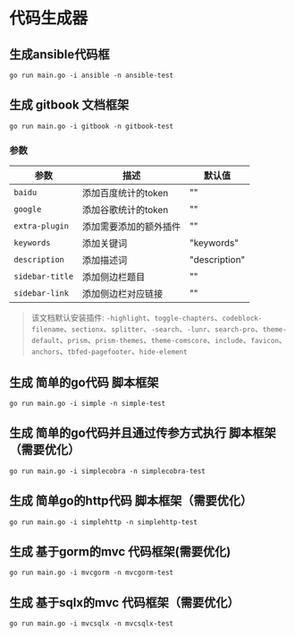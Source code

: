# 代码生成器

## 生成ansible代码框

```
go run main.go -i ansible -n ansible-test
```

## 生成 gitbook 文档框架

```
go run main.go -i gitbook -n gitbook-test
```

### 参数

|参数|描述|默认值|
|---|---|---|
| `baidu` | 添加百度统计的token | "" |
| `google` | 添加谷歌统计的token | "" |
| `extra-plugin` | 添加需要添加的额外插件 | "" |
| `keywords` | 添加关键词 | "keywords" |
| `description` | 添加描述词 | "description" |
| `sidebar-title` | 添加侧边栏题目 | "" |
| `sidebar-link` | 添加侧边栏对应链接 | "" |

> 该文档默认安装插件: `-highlight`、`toggle-chapters`、`codeblock-filename`、`sectionx`、`splitter`、`-search`、`-lunr`、`search-pro`、`theme-default`、`prism`、`prism-themes`、`theme-comscore`、`include`、`favicon`、`anchors`、`tbfed-pagefooter`、`hide-element`

## 生成 简单的go代码 脚本框架

```
go run main.go -i simple -n simple-test
```

## 生成 简单的go代码并且通过传参方式执行 脚本框架（需要优化）

```
go run main.go -i simplecobra -n simplecobra-test
```

## 生成 简单go的http代码 脚本框架（需要优化）

```
go run main.go -i simplehttp -n simplehttp-test
```

## 生成 基于gorm的mvc 代码框架(需要优化)

```
go run main.go -i mvcgorm -n mvcgorm-test
```

## 生成 基于sqlx的mvc 代码框架（需要优化）

```
go run main.go -i mvcsqlx -n mvcsqlx-test
```
